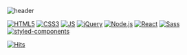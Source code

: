 ![header](https://capsule-render.vercel.app/api?type=Waving&color=auto&height=300&section=header&text=NYJ%200331&fontSize=90)

[![HTML5](https://img.shields.io/badge/HTML5-E34F26?style=flat-square&logo=HTML5&logoColor=black)](https://github.com/YJN0331/Koreit) [![CSS3](https://img.shields.io/badge/CSS3-1572b6?style=flat-square&logo=CSS3&logoColor=black)](https://github.com/YJN0331/Koreit) [![JS](https://img.shields.io/badge/JavaScript-F7DF1E?style=flat-square&logo=JavaScript&logoColor=black)](https://github.com/YJN0331/Koreit)
[![jQuery](https://img.shields.io/badge/jQuery-0769AD?style=flat-square&logo=jQuery&logoColor=black)](https://github.com/YJN0331/Koreit) [![Node.js](https://img.shields.io/badge/Node.js-339933?style=flat-square&logo=Node.js&logoColor=black)](https://github.com/YJN0331/Koreit) [![React](https://img.shields.io/badge/React-61DAFB?style=flat-square&logo=React&logoColor=black)](https://github.com/YJN0331/Koreit)
[![Sass](https://img.shields.io/badge/Sass-CC6699?style=flat-square&logo=Sass&logoColor=black)](https://github.com/YJN0331/Koreit) [![styled-components](https://img.shields.io/badge/styled--components-DB7093?style=flat-square&logo=styled-components&logoColor=black)](https://github.com/YJN0331/Koreit)

[![Hits](https://hits.seeyoufarm.com/api/count/incr/badge.svg?url=https%3A%2F%2Fgithub.com%2FYJN0331&count_bg=%23FFB4B4&title_bg=%23FF4AB8&title=Thanks&edge_flat=false)](https://hits.seeyoufarm.com)

